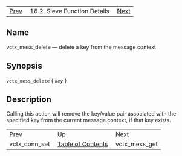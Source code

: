 |     |     |     |
| --- | --- | --- |
| [Prev](sieve.ref.vctx_conn_set)  | 16.2. Sieve Function Details |  [Next](sieve.ref.vctx_mess_get) |

<a name="sieve.ref.vctx_mess_delete"></a>
## Name

vctx_mess_delete — delete a key from the message context

## Synopsis

`vctx_mess_delete` { *`key`* }

<a name="idp31391072"></a>
## Description

Calling this action will remove the key/value pair associated with the specified key from the current message context, if that key exists.


|     |     |     |
| --- | --- | --- |
| [Prev](sieve.ref.vctx_conn_set)  | [Up](sieve.ref.files) |  [Next](sieve.ref.vctx_mess_get) |
| vctx_conn_set  | [Table of Contents](index) |  vctx_mess_get |
